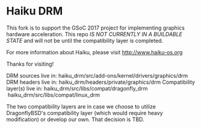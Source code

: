 Haiku DRM
=======================
This fork is to support the GSoC 2017 project for implementing graphics hardware acceleration. This repo *IS NOT CURRENTLY IN A BUILDABLE STATE* and will not be until the compatibility layer is completed.

For more information about Haiku, please visit http://www.haiku-os.org

Thanks for visiting!

DRM sources live in:
    haiku_drm/src/add-ons/kernel/drivers/graphics/drm
DRM headers live in:
    haiku_drm/headers/private/graphics/drm
Compatibility layer(s) live in:
    haiku_drm/src/libs/compat/dragonfly_drm
    haiku_drm/src/libs/compat/linux_drm

The two compatibility layers are in case we choose to utilize DragonflyBSD's compatibility layer (which would require heavy modification) or develop our own. That decision is TBD.
